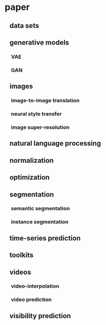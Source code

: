 # paper

## &#8194; data sets  

## &#8194; generative models  
### &#8195; VAE
### &#8195; GAN

## &#8194; images

### &#8195; image-to-image translation
### &#8195; neural style transfer  
### &#8195; image super-resolution

## &#8194; natural language processing


## &#8194; normalization

## &#8194; optimization

## &#8194; segmentation 
### &#8195; semantic segmentation
### &#8195; instance segmentation 


## &#8194; time-series prediction  

## &#8194; toolkits

## &#8194; videos
### &#8195; video-interpolation

### &#8195; video prediction  

## &#8194; visibility prediction

